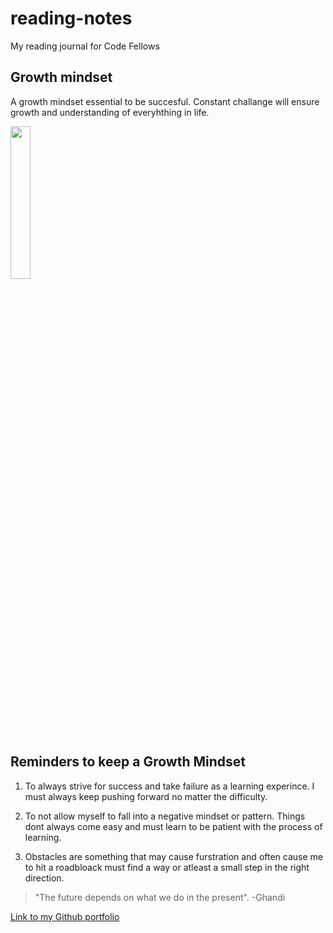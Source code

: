 # reading-notes
My reading journal for Code Fellows

## Growth mindset 
A growth mindset essential to be succesful. Constant challange will ensure growth and understanding of everyhthing in life.

<img src="https://images.unsplash.com/photo-1612933510543-5b442296703b?ixlib=rb-4.0.3&ixid=MnwxMjA3fDB8MHxwaG90by1wYWdlfHx8fGVufDB8fHx8&auto=format&fit=crop&w=764&q=80)." width=25% height=25%>

## Reminders to keep a Growth Mindset
1. To always strive for success and take failure as a learning experince. I must always keep pushing forward no matter the difficulty.

2. To not allow myself to fall into a negative mindset or pattern. Things dont always come easy and must learn to be patient with the process of learning.

3. Obstacles are something that may cause furstration and often cause me to hit a roadbloack must find a way or atleast a small step in the right direction.

> "The future depends on what we do in the present".
> -Ghandi

[Link to my Github portfolio](https://Arturovaladez1.github.io/reading-notes/)
